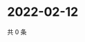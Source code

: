 # 2022-02-12

共 0 条

<!-- BEGIN WEIBO -->
<!-- 最后更新时间 Sat Feb 12 2022 09:53:06 GMT+0800 (China Standard Time) -->

<!-- END WEIBO -->
